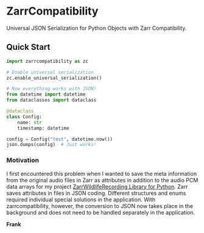 # ZarrCompatibility

Universal JSON Serialization for Python Objects with Zarr Compatibility.

## Quick Start

```python
import zarrcompatibility as zc

# Enable universal serialization
zc.enable_universal_serialization()

# Now everything works with JSON!
from datetime import datetime
from dataclasses import dataclass

@dataclass
class Config:
    name: str
    timestamp: datetime

config = Config("test", datetime.now())
json.dumps(config)  # Just works!
```


### Motivation

I first encountered this problem when I wanted to save the meta information from the original audio files in Zarr as attributes in addition to the audio PCM data arrays for my project [ZarrWildlifeRecording Library for Python](https://github.com/fherb2/zarr_wildlife_recording_py). Zarr saves attributes in files in JSON coding. Different structures and enums required individual special solutions in the application. With zarrcompatibility, however, the conversion to JSON now takes place in the background and does not need to be handled separately in the application.

__Frank__
